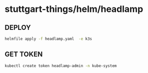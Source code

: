 # stuttgart-things/helm/headlamp

## DEPLOY

```bash
helmfile apply -f headlamp.yaml  -e k3s
```

## GET TOKEN
```bash
kubectl create token headlamp-admin -n kube-system
```
